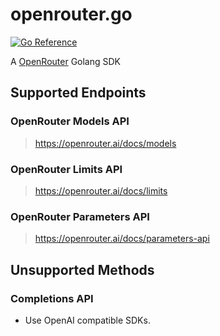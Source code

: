 # openrouter.go

[![Go Reference](https://pkg.go.dev/badge/github.com/affirm-bats-yodel/openrouter.go.svg)](https://pkg.go.dev/github.com/affirm-bats-yodel/openrouter.go)

A [OpenRouter](https://openrouter.ai) Golang SDK

## Supported Endpoints

### OpenRouter Models API

> https://openrouter.ai/docs/models

### OpenRouter Limits API

> https://openrouter.ai/docs/limits

### OpenRouter Parameters API

> https://openrouter.ai/docs/parameters-api

## Unsupported Methods

### Completions API

* Use OpenAI compatible SDKs.

